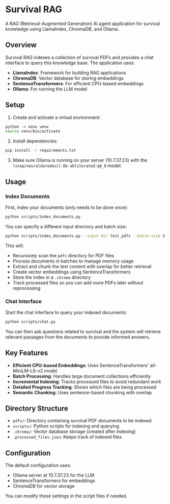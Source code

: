 # Survival RAG

A RAG (Retrieval-Augmented Generation) AI agent application for survival knowledge using LlamaIndex, ChromaDB, and Ollama.

## Overview

Survival RAG indexes a collection of survival PDFs and provides a chat interface to query this knowledge base. The application uses:

- **LlamaIndex**: Framework for building RAG applications
- **ChromaDB**: Vector database for storing embeddings
- **SentenceTransformers**: For efficient CPU-based embeddings
- **Ollama**: For running the LLM model

## Setup

1. Create and activate a virtual environment:

```bash
python -m venv venv
source venv/bin/activate
```

2. Install dependencies:

```bash
pip install -r requirements.txt
```

3. Make sure Ollama is running on your server (10.7.37.23) with the `lstep/neuraldaredevil-8b-abliterated:q8_0` model.

## Usage

### Index Documents

First, index your documents (only needs to be done once):

```bash
python scripts/index_documents.py
```

You can specify a different input directory and batch size:

```bash
python scripts/index_documents.py --input-dir test_pdfs --batch-size 3
```

This will:
- Recursively scan the `pdfs` directory for PDF files
- Process documents in batches to manage memory usage
- Extract and chunk the text content with overlap for better retrieval
- Create vector embeddings using SentenceTransformers
- Store the index in a `.chroma` directory
- Track processed files so you can add more PDFs later without reprocessing

### Chat Interface

Start the chat interface to query your indexed documents:

```bash
python scripts/chat.py
```

You can then ask questions related to survival and the system will retrieve relevant passages from the documents to provide informed answers.

## Key Features

- **Efficient CPU-based Embeddings**: Uses SentenceTransformers' all-MiniLM-L6-v2 model
- **Batch Processing**: Handles large document collections efficiently
- **Incremental Indexing**: Tracks processed files to avoid redundant work
- **Detailed Progress Tracking**: Shows which files are being processed
- **Semantic Chunking**: Uses sentence-based chunking with overlap

## Directory Structure

- `pdfs/`: Directory containing survival PDF documents to be indexed
- `scripts/`: Python scripts for indexing and querying
- `.chroma/`: Vector database storage (created after indexing)
- `.processed_files.json`: Keeps track of indexed files

## Configuration

The default configuration uses:
- Ollama server at 10.7.37.23 for the LLM
- SentenceTransformers for embeddings
- ChromaDB for vector storage

You can modify these settings in the script files if needed.